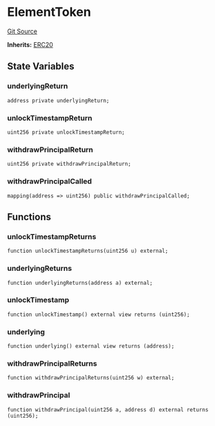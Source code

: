 # ElementToken
[Git Source](https://github.com/Swivel-Finance/illuminate/blob/ddf95dfbaf2df4d82b6652aff5c2effb5fee45f4/src/mocks/ElementToken.sol)

**Inherits:**
[ERC20](/src/mocks/ERC20.sol/contract.ERC20.md)


## State Variables
### underlyingReturn

```solidity
address private underlyingReturn;
```


### unlockTimestampReturn

```solidity
uint256 private unlockTimestampReturn;
```


### withdrawPrincipalReturn

```solidity
uint256 private withdrawPrincipalReturn;
```


### withdrawPrincipalCalled

```solidity
mapping(address => uint256) public withdrawPrincipalCalled;
```


## Functions
### unlockTimestampReturns


```solidity
function unlockTimestampReturns(uint256 u) external;
```

### underlyingReturns


```solidity
function underlyingReturns(address a) external;
```

### unlockTimestamp


```solidity
function unlockTimestamp() external view returns (uint256);
```

### underlying


```solidity
function underlying() external view returns (address);
```

### withdrawPrincipalReturns


```solidity
function withdrawPrincipalReturns(uint256 w) external;
```

### withdrawPrincipal


```solidity
function withdrawPrincipal(uint256 a, address d) external returns (uint256);
```

